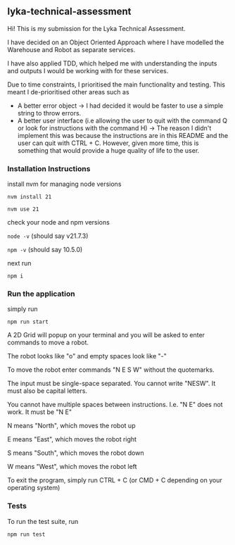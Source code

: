 ## lyka-technical-assessment

Hi! This is my submission for the Lyka Technical Assessment. 

I have decided on an Object Oriented Approach where I have modelled the Warehouse and Robot as separate services.

I have also applied TDD, which helped me with understanding the inputs and outputs I would be working with for these services.

Due to time constraints, I prioritised the main functionality and testing. This meant I de-prioritised other areas such as

* A better error object -> I had decided it would be faster to use a simple string to throw errors.
* A better user interface (i.e allowing the user to quit with the command Q or look for instructions with the command H) -> The reason I didn't implement this was because the instructions are in this README and the user can quit with CTRL + C. However, given more time, this is something that would provide a huge quality of life to the user.

### Installation Instructions

install nvm for managing node versions

`nvm install 21`

`nvm use 21`

check your node and npm versions

`node -v` (should say v21.7.3)

`npm -v` (should say 10.5.0)

next run 

`npm i`

### Run the application

simply run

`npm run start`

A 2D Grid will popup on your terminal and you will be asked to enter commands to move a robot.

The robot looks like "o" and empty spaces look like "-"

To move the robot enter commands "N E S W" without the quotemarks. 

The input must be single-space separated. You cannot write "NESW". It must also be capital letters.

You cannot have multiple spaces between instructions. I.e. "N    E" does not work. It must be "N E"

N means "North", which moves the robot up

E means "East", which moves the robot right

S means "South", which moves the robot down

W means "West", which moves the robot left


To exit the program, simply run CTRL + C (or CMD + C depending on your operating system)

### Tests

To run the test suite, run

`npm run test`